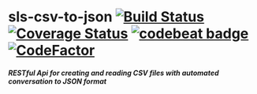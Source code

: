 # sls-csv-to-json [![Build Status](https://travis-ci.com/akshitgupta1996/sls-csv-to-json.svg?branch=master)](https://travis-ci.com/akshitgupta1996/sls-csv-to-json) [![Coverage Status](https://coveralls.io/repos/github/akshitgupta1996/sls-csv-to-json/badge.svg?branch=master)](https://coveralls.io/github/akshitgupta1996/sls-csv-to-json?branch=master) <a href="https://codebeat.co/projects/github-com-akshitgupta1996-sls-csv-to-json-master"><img alt="codebeat badge" src="https://codebeat.co/badges/9005cfde-e0cf-43e2-a826-c1eb322e6dd0" /></a> [![CodeFactor](https://www.codefactor.io/repository/github/akshitgupta1996/sls-csv-to-json/badge)](https://www.codefactor.io/repository/github/akshitgupta1996/sls-csv-to-json)

##### RESTful Api for creating and reading CSV files with automated conversation to JSON format